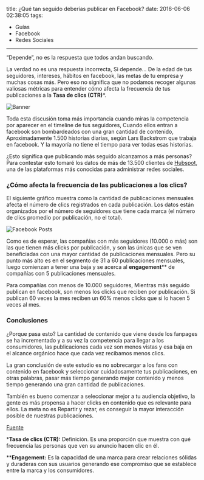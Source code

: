 title: ¿Qué tan seguido deberías publicar en Facebook?
date: 2016-06-06 02:38:05
tags:
- Guías
- Facebook
- Redes Sociales
---

“Depende”, no es la respuesta que todos andan buscando.

La verdad no es una respuesta incorrecta, Si depende… De la edad de tus seguidores, intereses, hábitos en facebook, las metas de tu empresa y muchas cosas más.  Pero eso no significa que no podamos recoger algunas valiosas métricas para entender cómo afecta la frecuencia de tus publicaciones a la **Tasa de clics (CTR)***.

<!--more-->

![Banner](/images/analytics.png)

Toda esta discusión toma más importancia cuando miras la competencia por aparecer en el timeline de tus seguidores, Cuando ellos entran a facebook son bombardeados con una gran cantidad de contenido, Aproximadamente 1.500 historias diarias, según Lars Backstrom que trabaja en facebook. Y la mayoría no tiene el tiempo para ver todas esas historias.  


¿Esto significa que publicando más seguido alcanzamos a más personas? Para contestar esto tomaré los datos de más de 13.500 clientes de [Hubspot](https://www.hubspot.com/), una de las plataformas más conocidas para administrar redes sociales. 


### ¿Cómo afecta la frecuencia de las publicaciones a los clics?

El siguiente gráfico muestra como la cantidad de publicaciones mensuales afecta el número de clics registrados en cada publicación. Los datos están organizados por el número de seguidores que tiene cada marca (el número de clics promedio por publicación, no el total).


![Facebook Posts](/images/fb-posts.png)

Como es de esperar, las compañías con más seguidores (10.000 o más) son las que tienen más clicks por publicación, y son las únicas que se ven beneficiadas con una mayor cantidad de publicaciones mensuales. Pero su punto más alto es en el segmento de 31 a 60 publicaciones mensuales, luego comienzan a tener una baja y se acerca al **engagement**** de compañías con 5 publicaciones mensuales.  

Para compañías con menos de 10.000 seguidores, Mientras más seguido publican en facebook, son menos los clicks que reciben por publicación.  Si publican 60 veces la mes reciben un 60% menos clicks que si lo hacen 5 veces al mes. 

### Conclusiones 

¿Porque pasa esto? La cantidad de contenido que viene desde los fanpages se ha incrementado y a su vez la competencia para llegar a los consumidores, las publicaciones cada vez son menos vistas y esa baja en el alcance orgánico hace que cada vez recibamos menos clics. 

La gran conclusión de este estudio es no sobrecargar a los fans con contenido en facebook y seleccionar cuidadosamente tus publicaciones,  en otras palabras, pasar más tiempo generando mejor contenido y menos tiempo generando una gran cantidad de publicaciones. 

También es bueno comenzar a seleccionar mejor a tu audiencia objetivo, la gente es más propensa a hacer clicks en contenido que es relevante para ellos. La meta no es Repartir y rezar, es conseguir la mayor interacción posible de nuestras publicaciones. 

[Fuente](https://blog.hubspot.com/marketing/facebook-post-frequency-benchmarks)

***Tasa de clics (CTR):** Definición. Es una proporción que muestra con qué frecuencia las personas que ven su anuncio hacen clic en él.

****Engagement:** Es la capacidad de una marca para crear relaciones sólidas y duraderas con sus usuarios generando ese compromiso que se establece entre la marca y los consumidores. 

